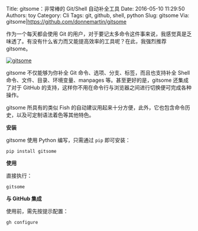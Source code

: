 Title: gitsome：非常棒的 Git/Shell 自动补全工具
Date: 2016-05-10 11:29:50
Authors: toy
Category: Cli
Tags: git, github, shell, python
Slug: gitsome
Via: gitsome|https://github.com/donnemartin/gitsome

作为一个每天都会使用 Git 的用户，对于要记太多命令这件事来说，我感觉真是乏味透了。有没有什么省力而又能提高效率的工具呢？在此，我强烈推荐 gitsome。

<!-- PELICAN_END_SUMMARY -->

[![gitsome]({filename}/images/gitsome.thumb.png)]({filename}/images/gitsome.png)

gitsome 不仅能够为你补全 Git 命令、选项、分支、标签，而且也支持补全 Shell 命令、文件、目录、环境变量、manpages 等。甚至更好的是，gitsome 还集成了对于 GitHub 的支持，这样你不用在命令行与浏览器之间进行切换便可完成各种操作。

gitsome 所具有的类似 Fish 的自动建议用起来十分方便，此外，它也包含命令历史，以及可定制语法着色等其他特色。

**安装**

gitsome 使用 Python 编写，只需通过 `pip` 即可安装：

    pip install gitsome

**使用**

直接执行：

    gitsome

**与 GitHub 集成**

使用前，需先按提示配置：

    gh configure
